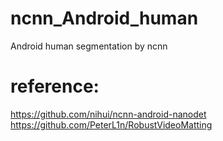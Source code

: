 # ncnn_Android_human
Android human segmentation by ncnn


# reference:  
https://github.com/nihui/ncnn-android-nanodet  
https://github.com/PeterL1n/RobustVideoMatting
